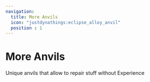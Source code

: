 ```yaml
---
navigation:
  title: More Anvils
  icon: "justdynathings:eclipse_alloy_anvil"
  position : 1
---
```


# More Anvils

Unique anvils that allow to repair stuff without Experience

<SubPages />
